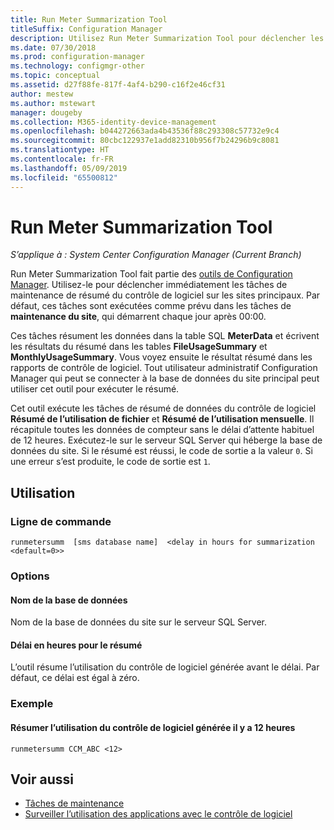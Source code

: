```yaml
---
title: Run Meter Summarization Tool
titleSuffix: Configuration Manager
description: Utilisez Run Meter Summarization Tool pour déclencher les tâches de résumé du contrôle de logiciel dans Configuration Manager.
ms.date: 07/30/2018
ms.prod: configuration-manager
ms.technology: configmgr-other
ms.topic: conceptual
ms.assetid: d27f88fe-817f-4af4-b290-c16f2e46cf31
author: mestew
ms.author: mstewart
manager: dougeby
ms.collection: M365-identity-device-management
ms.openlocfilehash: b044272663ada4b43536f88c293308c57732e9c4
ms.sourcegitcommit: 80cbc122937e1add82310b956f7b24296b9c8081
ms.translationtype: HT
ms.contentlocale: fr-FR
ms.lasthandoff: 05/09/2019
ms.locfileid: "65500812"
---
```

# <a name="run-meter-summarization-tool"></a>Run Meter Summarization Tool

*S’applique à : System Center Configuration Manager (Current Branch)*

Run Meter Summarization Tool fait partie des [outils de Configuration Manager](/sccm/core/support/tools). Utilisez-le pour déclencher immédiatement les tâches de maintenance de résumé du contrôle de logiciel sur les sites principaux. Par défaut, ces tâches sont exécutées comme prévu dans les tâches de **maintenance du site**, qui démarrent chaque jour après 00:00. 

Ces tâches résument les données dans la table SQL **MeterData** et écrivent les résultats du résumé dans les tables **FileUsageSummary** et **MonthlyUsageSummary**. Vous voyez ensuite le résultat résumé dans les rapports de contrôle de logiciel. Tout utilisateur administratif Configuration Manager qui peut se connecter à la base de données du site principal peut utiliser cet outil pour exécuter le résumé. 

Cet outil exécute les tâches de résumé de données du contrôle de logiciel **Résumé de l’utilisation de fichier** et **Résumé de l’utilisation mensuelle**. Il récapitule toutes les données de compteur sans le délai d’attente habituel de 12 heures. Exécutez-le sur le serveur SQL Server qui héberge la base de données du site. Si le résumé est réussi, le code de sortie a la valeur `0`. Si une erreur s’est produite, le code de sortie est `1`.



## <a name="usage"></a>Utilisation

### <a name="command-line"></a>Ligne de commande

`runmetersumm  [sms database name]  <delay in hours for summarization <default=0>>`


### <a name="options"></a>Options

#### <a name="database-name"></a>Nom de la base de données
Nom de la base de données du site sur le serveur SQL Server.

#### <a name="delay-in-hours-for-summarization"></a>Délai en heures pour le résumé
L’outil résume l’utilisation du contrôle de logiciel générée avant le délai. Par défaut, ce délai est égal à zéro.


### <a name="example"></a>Exemple

#### <a name="summarize-the-software-metering-usage-generated-12-hours-ago"></a>Résumer l’utilisation du contrôle de logiciel générée il y a 12 heures

`runmetersumm CCM_ABC <12>`



## <a name="see-also"></a>Voir aussi

- [Tâches de maintenance](/sccm/core/servers/manage/maintenance-tasks)
- [Surveiller l’utilisation des applications avec le contrôle de logiciel](/sccm/apps/deploy-use/monitor-app-usage-with-software-metering)
